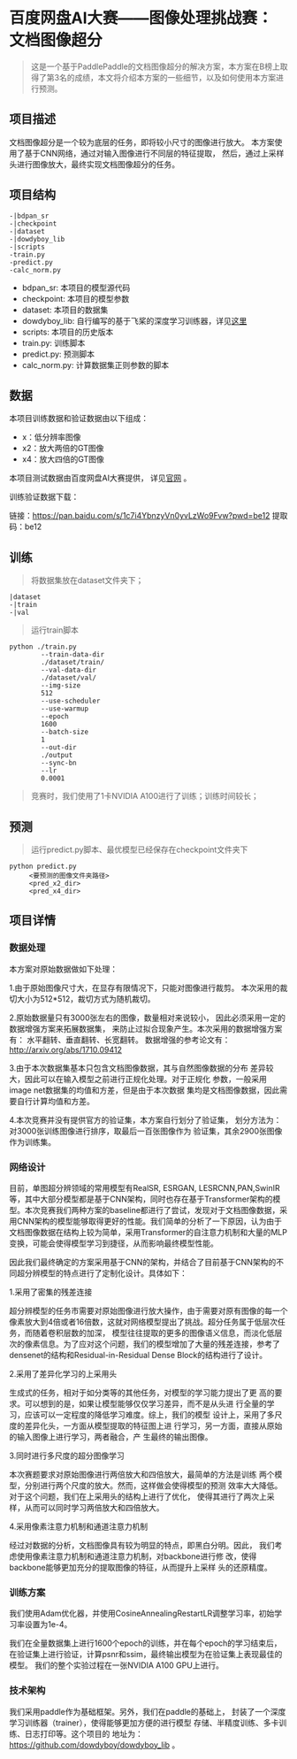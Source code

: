 # 百度网盘AI大赛——图像处理挑战赛：文档图像超分

> 这是一个基于PaddlePaddle的文档图像超分的解决方案，本方案在B榜上取得了第3名的成绩，本文将介绍本方案的一些细节，以及如何使用本方案进行预测。

## 项目描述
文档图像超分是一个较为底层的任务，即将较小尺寸的图像进行放大。
本方案使用了基于CNN网络，通过对输入图像进行不同层的特征提取，
然后，通过上采样头进行图像放大，最终实现文档图像超分的任务。


## 项目结构
```
-|bdpan_sr
-|checkpoint
-|dataset
-|dowdyboy_lib
-|scripts
-train.py
-predict.py
-calc_norm.py
```
- bdpan_sr: 本项目的模型源代码
- checkpoint: 本项目的模型参数
- dataset: 本项目的数据集
- dowdyboy_lib: 自行编写的基于飞桨的深度学习训练器，详见[这里](https://github.com/dowdyboy/dowdyboy_lib)
- scripts: 本项目的历史版本
- train.py: 训练脚本
- predict.py: 预测脚本
- calc_norm.py: 计算数据集正则参数的脚本

## 数据

本项目训练数据和验证数据由以下组成：

- x：低分辨率图像
- x2：放大两倍的GT图像
- x4：放大四倍的GT图像

本项目测试数据由百度网盘AI大赛提供，
详见[官网](https://aistudio.baidu.com/aistudio/competition/detail/493/0/datasets) 。

训练验证数据下载：

链接：https://pan.baidu.com/s/1c7i4YbnzyVn0yvLzWo9Fvw?pwd=be12
提取码：be12

## 训练
> 将数据集放在dataset文件夹下；
```
|dataset
-|train
-|val
```
> 运行train脚本
```
python ./train.py 
        --train-data-dir
        ./dataset/train/
        --val-data-dir
        ./dataset/val/
        --img-size
        512
        --use-scheduler
        --use-warmup
        --epoch 
        1600
        --batch-size
        1
        --out-dir
        ./output
        --sync-bn
        --lr
        0.0001
```

> 竞赛时，我们使用了1卡NVIDIA A100进行了训练；训练时间较长；

## 预测
> 运行predict.py脚本、最优模型已经保存在checkpoint文件夹下
```
python predict.py 
     <要预测的图像文件夹路径> 
     <pred_x2_dir>
     <pred_x4_dir>
```

## 项目详情

### 数据处理

本方案对原始数据做如下处理：

1.由于原始图像尺寸大，在显存有限情况下，只能对图像进行裁剪。
本次采用的裁切大小为512*512，裁切方式为随机裁切。

2.原始数据量只有3000张左右的图像，数量相对来说较小，
因此必须采用一定的数据增强方案来拓展数据集，
来防止过拟合现象产生。本次采用的数据增强方案有：
水平翻转、垂直翻转、长宽翻转。
数据增强的参考论文有：http://arxiv.org/abs/1710.09412

3.由于本次数据集基本只包含文档图像数据，其与自然图像数据的分布
差异较大，因此可以在输入模型之前进行正规化处理。对于正规化
参数，一般采用image net数据集的均值和方差，但是由于本次数据
集均是文档图像数据，因此需要自行计算均值和方差。

4.本次竞赛并没有提供官方的验证集，本方案自行划分了验证集，
划分方法为：对3000张训练图像进行排序，取最后一百张图像作为
验证集，其余2900张图像作为训练集。

### 网络设计

目前，单图超分辨领域的常用模型有RealSR, ESRGAN, LESRCNN,PAN,SwinIR等，其中大部分模型都是基于CNN架构，同时也存在基于Transformer架构的模型。本次竞赛我们两种方案的baseline都进行了尝试，发现对于文档图像数据，采用CNN架构的模型能够取得更好的性能。我们简单的分析了一下原因，认为由于文档图像数据在结构上较为简单，采用Transformer的自注意力机制和大量的MLP变换，可能会使得模型学习到捷径，从而影响最终模型性能。

因此我们最终确定的方案采用基于CNN的架构，并结合了目前基于CNN架构的不同超分辨模型的特点进行了定制化设计。具体如下：

1.采用了密集的残差连接

超分辨模型的任务市需要对原始图像进行放大操作，由于需要对原有图像的每一个像素放大到4倍或者16倍数，这就对网络模型提出了挑战。超分任务属于低层次任务，而随着卷积层数的加深，
模型往往提取的更多的图像语义信息，而淡化低层次的像素信息。为了应对这个问题，我们的模型增加了大量的残差连接，参考了densenet的结构和Residual-in-Residual
Dense Block的结构进行了设计。

2.采用了差异化学习的上采用头

生成式的任务，相对于如分类等的其他任务，对模型的学习能力提出了更
高的要求。可以想到的是，如果让模型能够仅仅学习差异，而不是从头进
行全量的学习，应该可以一定程度的降低学习难度。综上，我们的模型
设计上，采用了多尺度的差异化头，一方面从模型提取的特征图上进
行学习，另一方面，直接从原始的输入图像上进行学习，两者融合，产
生最终的输出图像。

3.同时进行多尺度的超分图像学习

本次赛题要求对原始图像进行两倍放大和四倍放大，最简单的方法是训练
两个模型，分别进行两个尺度的放大。然而，这样做会使得模型的预测
效率大大降低。对于这个问题，我们在上采用头的结构上进行了优化，
使得其进行了两次上采样，从而可以同时学习两倍放大和四倍放大。

4.采用像素注意力机制和通道注意力机制

经过对数据的分析，文档图像具有较为明显的特点，即黑白分明。因此，
我们考虑使用像素注意力机制和通道注意力机制，对backbone进行修
改，使得backbone能够更加充分的提取图像的特征，从而提升上采样
头的还原精度。

### 训练方案

我们使用Adam优化器，并使用CosineAnnealingRestartLR调整学习率，初始学习率设置为1e-4。

我们在全量数据集上进行1600个epoch的训练，并在每个epoch的学习结束后，在验证集上进行验证，计算psnr和ssim，最终输出模型为在验证集上表现最佳的模型。
我们的整个实验过程在一张NVIDIA A100 GPU上进行。

### 技术架构

我们采用paddle作为基础框架。另外，我们在paddle的基础上，
封装了一个深度学习训练器（trainer），使得能够更加方便的进行模型
存储、半精度训练、多卡训练、日志打印等。这个项目的
地址为：https://github.com/dowdyboy/dowdyboy_lib 。
